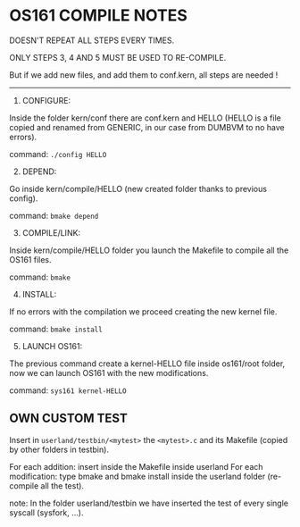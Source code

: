 # OS161 COMPILE NOTES

DOESN'T REPEAT ALL STEPS EVERY TIMES.

ONLY STEPS 3, 4 AND 5 MUST BE USED TO RE-COMPILE.

But if we add new files, and add them to conf.kern, all steps are needed !

----------------------
1. CONFIGURE:

Inside the folder kern/conf there are conf.kern and HELLO (HELLO is a file copied and renamed from GENERIC, in our case from DUMBVM to no have errors).

command: `./config HELLO`

2. DEPEND:

Go inside kern/compile/HELLO (new created folder thanks to previous config).

command: `bmake depend`

3. COMPILE/LINK:

Inside kern/compile/HELLO folder you launch the Makefile to compile all the OS161 files.

command: `bmake`

4. INSTALL:

If no errors with the compilation we proceed creating the new kernel file.

command: `bmake install`

5. LAUNCH OS161:

The previous command create a kernel-HELLO file inside os161/root folder, now we can launch OS161 with the new modifications.

command: `sys161 kernel-HELLO`

## OWN CUSTOM TEST
Insert in `userland/testbin/<mytest>` the `<mytest>.c` and its Makefile (copied by other folders in testbin).

For each addition: insert inside the Makefile inside userland
For each modification: type bmake and bmake install inside the userland folder (re-compile all the test).

note: In the folder userland/testbin we have inserted the test of every single syscall (sysfork, ...).










